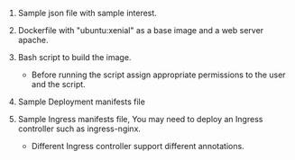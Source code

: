 
1. Sample json file with sample interest.

2. Dockerfile with "ubuntu:xenial" as a base image and a web server apache. 

3. Bash script to build the image.
	- Before running the script assign appropriate permissions to the user and the script.

4. Sample Deployment manifests file

5. Sample Ingress manifests file, You may need to deploy an Ingress controller such as ingress-nginx.
	- Different Ingress controller support different annotations.
